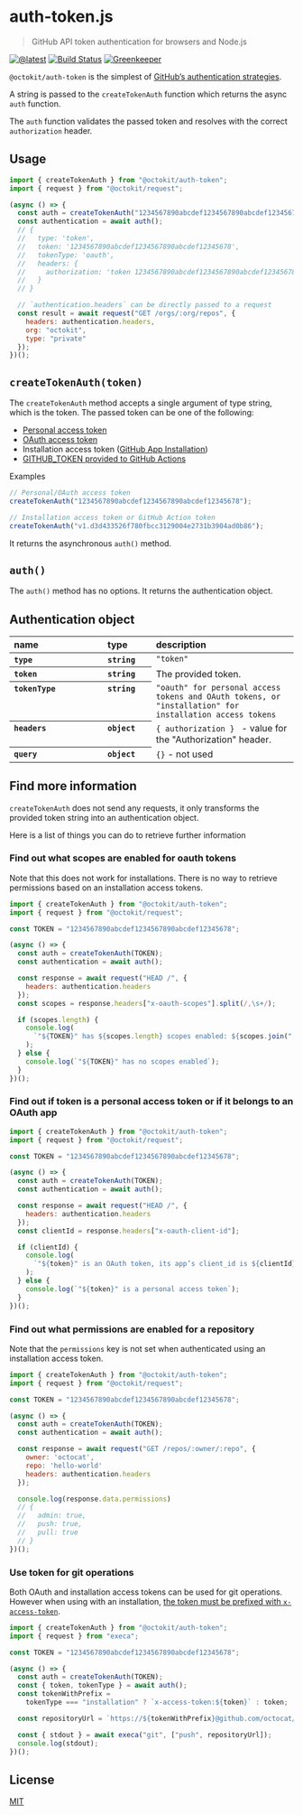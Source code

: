 # auth-token.js

> GitHub API token authentication for browsers and Node.js

[![@latest](https://img.shields.io/npm/v/@octokit/auth-token.svg)](https://www.npmjs.com/package/@octokit/auth-token)
[![Build Status](https://travis-ci.com/octokit/auth-token.js.svg?branch=master)](https://travis-ci.com/octokit/auth-token.js)
[![Greenkeeper](https://badges.greenkeeper.io/octokit/auth-token.js.svg)](https://greenkeeper.io/)

`@octokit/auth-token` is the simplest of [GitHub’s authentication strategies](https://github.com/octokit/auth.js).

A string is passed to the `createTokenAuth` function which returns the async `auth` function.

The `auth` function validates the passed token and resolves with the correct `authorization` header.

## Usage

```js
import { createTokenAuth } from "@octokit/auth-token";
import { request } from "@octokit/request";

(async () => {
  const auth = createTokenAuth("1234567890abcdef1234567890abcdef12345678");
  const authentication = await auth();
  // {
  //   type: 'token',
  //   token: '1234567890abcdef1234567890abcdef12345678',
  //   tokenType: 'oauth',
  //   headers: {
  //     authorization: 'token 1234567890abcdef1234567890abcdef12345678'
  //   }
  // }

  // `authentication.headers` can be directly passed to a request
  const result = await request("GET /orgs/:org/repos", {
    headers: authentication.headers,
    org: "octokit",
    type: "private"
  });
})();
```

## `createTokenAuth(token)`

The `createTokenAuth` method accepts a single argument of type string, which is the token. The passed token can be one of the following:

- [Personal access token](https://help.github.com/en/articles/creating-a-personal-access-token-for-the-command-line)
- [OAuth access token](https://developer.github.com/apps/building-oauth-apps/authorizing-oauth-apps/)
- Installation access token ([GitHub App Installation](https://developer.github.com/apps/building-github-apps/authenticating-with-github-apps/#authenticating-as-an-installation))
- [GITHUB_TOKEN provided to GitHub Actions](https://developer.github.com/actions/creating-github-actions/accessing-the-runtime-environment/#environment-variables)

Examples

```js
// Personal/OAuth access token
createTokenAuth("1234567890abcdef1234567890abcdef12345678");

// Installation access token or GitHub Action token
createTokenAuth("v1.d3d433526f780fbcc3129004e2731b3904ad0b86");
```

It returns the asynchronous `auth()` method.

## `auth()`

The `auth()` method has no options. It returns the authentication object.

## Authentication object

<table width="100%">
  <thead align=left>
    <tr>
      <th width=150>
        name
      </th>
      <th width=70>
        type
      </th>
      <th>
        description
      </th>
    </tr>
  </thead>
  <tbody align=left valign=top>
    <tr>
      <th>
        <code>type</code>
      </th>
      <th>
        <code>string</code>
      </th>
      <td>
        <code>"token"</code>
      </td>
    </tr>
    <tr>
      <th>
        <code>token</code>
      </th>
      <th>
        <code>string</code>
      </th>
      <td>
        The provided token.
      </td>
    </tr>
    <tr>
      <th>
        <code>tokenType</code>
      </th>
      <th>
        <code>string</code>
      </th>
      <td>
        <code>"oauth" for personal access tokens and OAuth tokens, or "installation" for installation access tokens</code>
      </td>
    </tr>
    <tr>
      <th>
        <code>headers</code>
      </th>
      <th>
        <code>object</code>
      </th>
      <td>
        <code>{ authorization } </code> - value for the "Authorization" header.
      </td>
    </tr>
    <tr>
      <th>
        <code>query</code>
      </th>
      <th>
        <code>object</code>
      </th>
      <td>
        <code>{}</code> - not used
      </td>
    </tr>
  </tbody>
</table>

## Find more information

`createTokenAuth` does not send any requests, it only transforms the provided token string into an authentication object.

Here is a list of things you can do to retrieve further information

### Find out what scopes are enabled for oauth tokens

Note that this does not work for installations. There is no way to retrieve permissions based on an installation access tokens.

```js
import { createTokenAuth } from "@octokit/auth-token";
import { request } from "@octokit/request";

const TOKEN = "1234567890abcdef1234567890abcdef12345678";

(async () => {
  const auth = createTokenAuth(TOKEN);
  const authentication = await auth();

  const response = await request("HEAD /", {
    headers: authentication.headers
  });
  const scopes = response.headers["x-oauth-scopes"].split(/,\s+/);

  if (scopes.length) {
    console.log(
      `"${TOKEN}" has ${scopes.length} scopes enabled: ${scopes.join(", ")}`
    );
  } else {
    console.log(`"${TOKEN}" has no scopes enabled`);
  }
})();
```

### Find out if token is a personal access token or if it belongs to an OAuth app

```js
import { createTokenAuth } from "@octokit/auth-token";
import { request } from "@octokit/request";

const TOKEN = "1234567890abcdef1234567890abcdef12345678";

(async () => {
  const auth = createTokenAuth(TOKEN);
  const authentication = await auth();

  const response = await request("HEAD /", {
    headers: authentication.headers
  });
  const clientId = response.headers["x-oauth-client-id"];

  if (clientId) {
    console.log(
      `"${token}" is an OAuth token, its app’s client_id is ${clientId}.`
    );
  } else {
    console.log(`"${token}" is a personal access token`);
  }
})();
```

### Find out what permissions are enabled for a repository

Note that the `permissions` key is not set when authenticated using an installation access token.

```js
import { createTokenAuth } from "@octokit/auth-token";
import { request } from "@octokit/request";

const TOKEN = "1234567890abcdef1234567890abcdef12345678";

(async () => {
  const auth = createTokenAuth(TOKEN);
  const authentication = await auth();

  const response = await request("GET /repos/:owner/:repo", {
    owner: 'octocat',
    repo: 'hello-world'
    headers: authentication.headers
  });

  console.log(response.data.permissions)
  // {
  //   admin: true,
  //   push: true,
  //   pull: true
  // }
})();
```

### Use token for git operations

Both OAuth and installation access tokens can be used for git operations. However when using with an installation, [the token must be prefixed with `x-access-token`](https://developer.github.com/apps/building-github-apps/authenticating-with-github-apps/#http-based-git-access-by-an-installation).

```js
import { createTokenAuth } from "@octokit/auth-token";
import { request } from "execa";

const TOKEN = "1234567890abcdef1234567890abcdef12345678";

(async () => {
  const auth = createTokenAuth(TOKEN);
  const { token, tokenType } = await auth();
  const tokenWithPrefix =
    tokenType === "installation" ? `x-access-token:${token}` : token;

  const repositoryUrl = `https://${tokenWithPrefix}@github.com/octocat/hello-world.git`;

  const { stdout } = await execa("git", ["push", repositoryUrl]);
  console.log(stdout);
})();
```

## License

[MIT](LICENSE)
